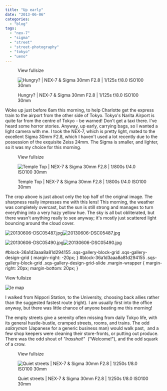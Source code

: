 ```yaml
---
title: "Up early"
date: "2013-06-06"
categories: 
  - "blog"
tags: 
  - "nex-7"
  - "sigma"
  - "street"
  - "street-photography"
  - "tokyo"
  - "ueno"
---
```


<figure>

View fullsize

![Hungry? | NEX-7 &amp; Sigma 30mm F2.8 | 1/125s f/8.0 ISO100 30mm](/assets/images/41d58-20130606-dsc05489.jpg)

<figcaption>



Hungry? | NEX-7 & Sigma 30mm F2.8 | 1/125s f/8.0 ISO100 30mm





</figcaption>



</figure>

Woke up just before 6am this morning, to help Charlotte get the express train to the airport from the other side of Tokyo. Tokyo's Narita Airport is quite far from the centre of Tokyo - be warned! Don't get a taxi there. I've heard some horror stories. Anyway, up early, carrying bags, so I wanted a light camera with me. I took the NEX-7, which is pretty light, mated to the excellent Sigma 30mm F2.8, which I haven't used a lot recently due to the possession of the exquisite Zeiss 24mm. The Sigma is smaller, and lighter, so it was my choice for this morning.

<figure>

View fullsize

![Temple Top | NEX-7 &amp; Sigma 30mm F2.8 | 1/800s f/4.0 ISO100 30mm](/assets/images/3f207-20130606-dsc05484.jpg)

<figcaption>



Temple Top | NEX-7 & Sigma 30mm F2.8 | 1/800s f/4.0 ISO100 30mm





</figcaption>



</figure>

The crop above is just about only the top half of the original image. The sharpness really impresses me with this lens! This morning, the weather was completely overcast, but the sun is still strong and manages to turn everything into a very hazy yellow hue. The sky is all but obliterated, but there wasn't anything really to see anyway; it's mostly just scattered light bouncing around the cloud cover.

![20130606-DSC05487.jpg](/assets/images/20c99-20130606-dsc05487.jpg)![20130606-DSC05487.jpg](/assets/images/20c99-20130606-dsc05487.jpg)

![20130606-DSC05490.jpg](/assets/images/8afd4-20130606-dsc05490.jpg)![20130606-DSC05490.jpg](/assets/images/8afd4-20130606-dsc05490.jpg)

#block-36a1d3aaa8a81d294155 .sqs-gallery-block-grid .sqs-gallery-design-grid { margin-right: -20px; } #block-36a1d3aaa8a81d294155 .sqs-gallery-block-grid .sqs-gallery-design-grid-slide .margin-wrapper { margin-right: 20px; margin-bottom: 20px; }

View fullsize

![le map](/assets/images/98015-screenshot2013-06-06at16.16.25.png)

I walked from Nippori Station, to the University, choosing back allies rather than the suggested fastest route (right). I am usually first into the office anyway, but there was little chance of anyone beating me this morning! 

The empty streets give a serenity often missing from daily Tokyo life, with its general hustle-bustle, cramped streets, rooms, and trains. The odd _salaryman_ (Japanese for a generic business man) would walk past,  and a few shop keepers were cleaning their store-fronts, or putting out produce. There was the odd shout of _"Irasshai!"_  ("Welcome!"), and the odd squark of a crow.

<figure>

View fullsize

![Quiet streets | NEX-7 &amp; Sigma 30mm F2.8 | 1/250s f/8.0 ISO100 30mm](/assets/images/8e562-20130606-dsc05488.jpg)

<figcaption>



Quiet streets | NEX-7 & Sigma 30mm F2.8 | 1/250s f/8.0 ISO100 30mm





</figcaption>



</figure>
